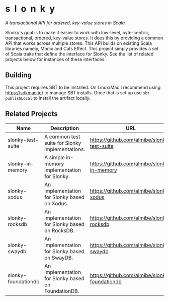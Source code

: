 # s&nbsp;&nbsp;l&nbsp;&nbsp;o&nbsp;&nbsp;n&nbsp;&nbsp;k&nbsp;&nbsp;y
*A transactional API for ordered, key-value stores in Scala.*

Slonky's goal is to make it easier to work with low-level, byte-centric, transactional, ordered, key-value stores.
It does this by providing a common API that works across multiple stores.
This API builds on existing Scala libraries namely, Monix and Cats Effect.
This project simply provides a set of Scala traits that define the interface for Slonky.
See the list of related projects below for instances of these interfaces.

## Building
This project requires SBT to be installed.
On Linux/Mac I recommend using https://sdkman.io/ to manage SBT installs.
Once that is set up use `sbt publishLocal` to install the artifact locally.

## Related Projects
| Name                | Description                                         | URL                                           |
| ------------------- | --------------------------------------------------- | --------------------------------------------- |
| slonky-test-suite   | A common test suite for Slonky implementations.     | https://github.com/almibe/slonky-test-suite   |
| slonky-in-memory    | A simple in-memory implementation for Slonky.       | https://github.com/almibe/slonky-in-memory    |
| slonky-xodus        | An implementation for Slonky based on Xodus.        | https://github.com/almibe/slonky-xodus        |
| slonky-rocksdb      | An implementation for Slonky based on RocksDB.      | https://github.com/almibe/slonky-rocksdb      |
| slonky-swaydb       | An implementation for Slonky based on SwayDB.       | https://github.com/almibe/slonky-swaydb       |
| slonky-foundationdb | An implementation for Slonky based on FoundationDB. | https://github.com/almibe/slonky-foundationdb |
